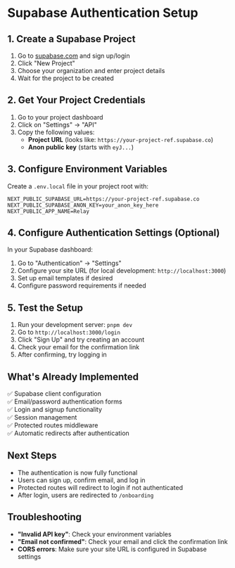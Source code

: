 # Supabase Authentication Setup

## 1. Create a Supabase Project

1. Go to [supabase.com](https://supabase.com) and sign up/login
2. Click "New Project"
3. Choose your organization and enter project details
4. Wait for the project to be created

## 2. Get Your Project Credentials

1. Go to your project dashboard
2. Click on "Settings" → "API"
3. Copy the following values:
   - **Project URL** (looks like: `https://your-project-ref.supabase.co`)
   - **Anon public key** (starts with `eyJ...`)

## 3. Configure Environment Variables

Create a `.env.local` file in your project root with:

```env
NEXT_PUBLIC_SUPABASE_URL=https://your-project-ref.supabase.co
NEXT_PUBLIC_SUPABASE_ANON_KEY=your_anon_key_here
NEXT_PUBLIC_APP_NAME=Relay
```

## 4. Configure Authentication Settings (Optional)

In your Supabase dashboard:
1. Go to "Authentication" → "Settings"
2. Configure your site URL (for local development: `http://localhost:3000`)
3. Set up email templates if desired
4. Configure password requirements if needed

## 5. Test the Setup

1. Run your development server: `pnpm dev`
2. Go to `http://localhost:3000/login`
3. Click "Sign Up" and try creating an account
4. Check your email for the confirmation link
5. After confirming, try logging in

## What's Already Implemented

✅ Supabase client configuration  
✅ Email/password authentication forms  
✅ Login and signup functionality  
✅ Session management  
✅ Protected routes middleware  
✅ Automatic redirects after authentication  

## Next Steps

- The authentication is now fully functional
- Users can sign up, confirm email, and log in
- Protected routes will redirect to login if not authenticated
- After login, users are redirected to `/onboarding`

## Troubleshooting

- **"Invalid API key"**: Check your environment variables
- **"Email not confirmed"**: Check your email and click the confirmation link
- **CORS errors**: Make sure your site URL is configured in Supabase settings
